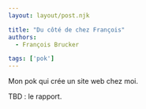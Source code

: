 ```yaml
---
layout: layout/post.njk

title: "Du côté de chez François"
authors:
  - François Brucker

tags: ['pok']
---
```


<!-- début résumé -->

Mon pok qui crée un site web chez moi.
<!-- fin résumé -->


TBD : le rapport.
